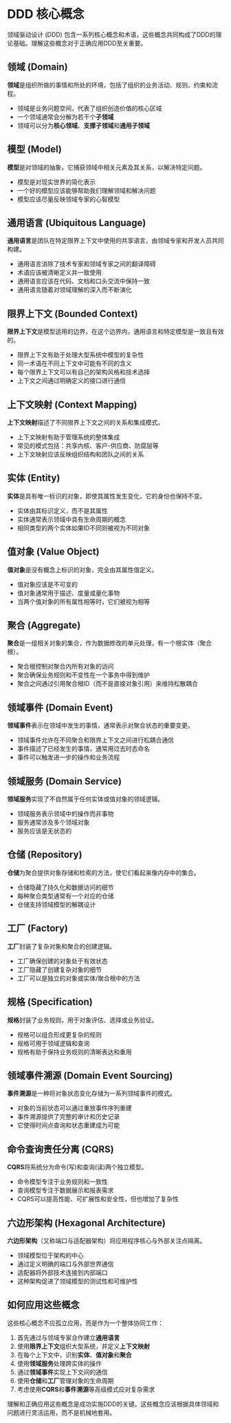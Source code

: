 # DDD 核心概念

领域驱动设计 (DDD) 包含一系列核心概念和术语，这些概念共同构成了DDD的理论基础。理解这些概念对于正确应用DDD至关重要。

## 领域 (Domain)

**领域**是组织所做的事情和所处的环境，包括了组织的业务活动、规则、约束和流程。

- 领域是业务问题空间，代表了组织创造价值的核心区域
- 一个领域通常会分解为若干个**子领域**
- 领域可以分为**核心领域**、**支撑子领域**和**通用子领域**

## 模型 (Model)

**模型**是对领域的抽象，它捕获领域中相关元素及其关系，以解决特定问题。

- 模型是对现实世界的简化表示
- 一个好的模型应该能够帮助我们理解领域和解决问题
- 模型应该尽量反映领域专家的心智模型

## 通用语言 (Ubiquitous Language)

**通用语言**是团队在特定限界上下文中使用的共享语言，由领域专家和开发人员共同构建。

- 通用语言消除了技术专家和领域专家之间的翻译障碍
- 术语应该被清晰定义并一致使用
- 通用语言应该在代码、文档和口头交流中保持一致
- 通用语言随着对领域理解的深入而不断演化

## 限界上下文 (Bounded Context)

**限界上下文**是模型适用的边界，在这个边界内，通用语言和特定模型是一致且有效的。

- 限界上下文有助于处理大型系统中模型的复杂性
- 同一术语在不同上下文中可能有不同的含义
- 每个限界上下文可以有自己的架构风格和技术选择
- 上下文之间通过明确定义的接口进行通信

## 上下文映射 (Context Mapping)

**上下文映射**描述了不同限界上下文之间的关系和集成模式。

- 上下文映射有助于管理系统的整体集成
- 常见的模式包括：共享内核、客户-供应商、防腐层等
- 上下文映射应该反映组织结构和团队之间的关系

## 实体 (Entity)

**实体**是具有唯一标识的对象，即使其属性发生变化，它的身份也保持不变。

- 实体由其标识定义，而不是其属性
- 实体通常表示领域中具有生命周期的概念
- 相同类型的两个实体如果ID不同则被视为不同对象

## 值对象 (Value Object)

**值对象**是没有概念上标识的对象，完全由其属性值定义。

- 值对象应该是不可变的
- 值对象通常用于描述、度量或量化事物
- 当两个值对象的所有属性相等时，它们被视为相等

## 聚合 (Aggregate)

**聚合**是一组相关对象的集合，作为数据修改的单元处理，有一个根实体（聚合根）。

- 聚合根控制对聚合内所有对象的访问
- 聚合确保业务规则和不变性在一个事务中得到维护
- 聚合之间通过引用聚合根ID（而不是直接对象引用）来维持松散耦合

## 领域事件 (Domain Event)

**领域事件**表示在领域中发生的事情，通常表示对聚合状态的重要变更。

- 领域事件允许在不同聚合和限界上下文之间进行松耦合通信
- 事件描述了已经发生的事情，通常用过去时态命名
- 事件可以触发进一步的操作和业务流程

## 领域服务 (Domain Service)

**领域服务**实现了不自然属于任何实体或值对象的领域逻辑。

- 领域服务表示领域中的操作而非事物
- 服务通常涉及多个领域对象
- 服务应该是无状态的

## 仓储 (Repository)

**仓储**为聚合提供对象存储和检索的方法，使它们看起来像内存中的集合。

- 仓储隐藏了持久化和数据访问的细节
- 每种聚合类型通常有一个对应的仓储
- 仓储支持领域模型的解耦设计

## 工厂 (Factory)

**工厂**封装了复杂对象和聚合的创建逻辑。

- 工厂确保创建的对象处于有效状态
- 工厂隐藏了创建复杂对象的细节
- 工厂可以是独立的对象或实体/聚合根中的方法

## 规格 (Specification)

**规格**封装了业务规则，用于对象评估、选择或业务验证。

- 规格可以组合形成更复杂的规则
- 规格可用于领域逻辑和查询
- 规格有助于保持业务规则的清晰表达和重用

## 领域事件溯源 (Domain Event Sourcing)

**事件溯源**是一种将对象状态变化存储为一系列领域事件的模式。

- 对象的当前状态可以通过重放事件序列重建
- 事件溯源提供了完整的审计和历史记录
- 它使得时间点查询和状态重建成为可能

## 命令查询责任分离 (CQRS)

**CQRS**将系统分为命令(写)和查询(读)两个独立模型。

- 命令模型专注于业务规则和一致性
- 查询模型专注于数据展示和报表需求
- CQRS可以提高性能、可扩展性和安全性，但也增加了复杂性

## 六边形架构 (Hexagonal Architecture)

**六边形架构**（又称端口与适配器架构）将应用程序核心与外部关注点隔离。

- 领域模型位于架构的中心
- 通过定义明确的端口与外部世界通信
- 适配器将外部技术连接到内部端口
- 这种架构促进了领域模型的测试性和可维护性

## 如何应用这些概念

这些核心概念不应孤立应用，而是作为一个整体协同工作：

1. 首先通过与领域专家合作建立**通用语言**
2. 使用**限界上下文**组织大型系统，并定义**上下文映射**
3. 在每个上下文中，识别**实体**、**值对象**和**聚合**
4. 使用**领域服务**处理跨实体的操作
5. 通过**领域事件**实现上下文间的通信
6. 使用**仓储**和**工厂**管理对象的生命周期
7. 考虑使用**CQRS**和**事件溯源**等高级模式应对复杂需求

理解和正确应用这些概念是成功实施DDD的关键。这些概念应该根据具体领域和问题进行灵活运用，而不是机械地套用。 